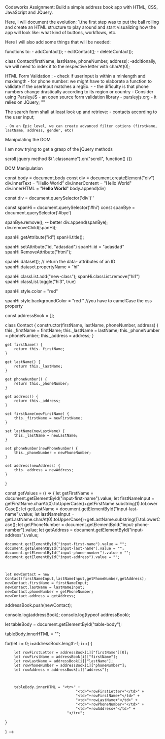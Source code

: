 Codeworks Assignment: Build a simple address book app with HTML, CSS, JavaScript and JQuery.

Here, I will document the evolution:
1.the first step was to put the ball rolling and create an HTML structure to play around and start visualizing how the app will look like: what kind of buttons, workflows, etc.


Here I will also add some things that will be needed:

functions to:
    - addContact();
    - editContact();
    - deleteContact();


class Contact(firstName, lastName, phoneNumber, address): 
   -additionally, we will need to index it to the respective letter with charAt(0);



HTML Form Validation :
    - check if userInput is within a minlength and maxlength
    - for phone number: we might have to elaborate a function to validate if the userInput matches a regEx. -
        - the dificulty is that phone numbers change drastically according to its region or country 
        - Consider using ParsleyJS - an open source form validation library - parsleyjs.org - it relies on JQuery;
            ""


The search form shall at least look up and retrieve:
    - contacts according to the user input;

    - On an Epic level, we can create advanced filter options (firstName, lastName, address, gender, etc)
    


Manipulating the DOM

I am now trying to get a grasp of the jQuery methods


scroll jquery method 
$(".classname").on("scroll", function() {}) 

<script>
        $(function(){
            $("#td-first-name").text('');
            $("#td-last-name").text('');
            $("#td-phone-number").text('');
            $("#td-address").text('');

        })
    </script>



DOM Manipulation

const body = document.body
const div = document.createElement("div")
div.innerText = "Hello World"
div.innerContent = "Hello World"
div.innerHTML = "<strong>Hello World</strong>"
body.append(div)

const div = document.querySelector('div')''

const spanHi = document.querySelector('#hi')
const spanBye = document.querySelector('#bye')

spanBye.remove(); -- better
div.append(spanBye);
div.removeChild(spanHi);


spanHi.getAttribute("id")
spanHi.title();

spanHi.setAttribute("id, "adasdad") 
spanHi.id = "adasdad"
spanHi.RemoveAttribute("html");

spanHi.dataset(); // return the data- attributes of an ID
spanHi.dataset.propertyName = "hi"


spanHi.classList.add("new-class");
spanHi.classList.remove("hi1")
spanHi.classList.toggle("hi3", true)

spanHi.style.color = "red"

spanHi.style.backgroundColor = "red " //you have to camelCase the css property



const addressBook = [];

class Contact {
    constructor(firstName, lastName, phoneNumber, address) {
        this._firstName = firstName;
        this._lastName = lastName;
        this._phoneNumber = phoneNumber;
        this._address = address;
    }

    get firstName() {
        return this._firstName;
    }

    get lastName() {
        return this._lastName;
    }

    get phoneNumber() {
        return this._phoneNumber;
    }

    get address() {
        return this._address;
    }

    set firstName(newFirstName) {
        this._firstName = newFirstName;
    }

    set lastName(newLastName) {
        this._lastName = newLastName;
    }

    set phoneNumber(newPhoneNumber) {
        this._phoneNumber = newPhoneNumber;
    }

    set address(newAddress) {
        this._address = newAddress;
    }

}


const getValues = () => {
    let getFirstName = document.getElementById("input-first-name").value;
    let firstNameInput = getFirstName.charAt(0).toUpperCase()+getFirstName.substring(1).toLowerCase();
    let getLastName = document.getElementById("input-last-name").value;
    let lastNameInput = getLastName.charAt(0).toUpperCase()+getLastName.substring(1).toLowerCase();
    let getPhoneNumber = document.getElementById("input-phone-number").value;
    let getAddress = document.getElementById("input-address").value;

    document.getElementById("input-first-name").value = "";
    document.getElementById("input-last-name").value = "";
    document.getElementById("input-phone-number").value = "";
    document.getElementById("input-address").value = "";



    let newContact = new Contact(firstNameInput,lastNameInput,getPhoneNumber,getAddress);
    newContact.firstName = firstNameInput;
    newContact.lastName = lastNameInput;
    newContact.phoneNumber = getPhoneNumber;
    newContact.address = getAddress;

  addressBook.push(newContact);

  console.log(addressBook);
  console.log(typeof addressBook);

  let tableBody = document.getElementById("table-body");
    
  tableBody.innerHTML = "";
  
for(let i = 0; i=addressBook.length-1; i++) {
    
     
        let rowFirstLetter = addressBook[i]["firstName"][0];
        let rowFirstName = addressBook[i]["firstName"];
        let rowLastName = addressBook[i]["lastName"];
        let rowPhoneNumber = addressBook[i]["phoneNumber"];
        let rowAddress = addressBook[i]["address"];  

    

        tableBody.innerHTML = "<tr>" + 
                                    "<td>"+rowFirstLetter+"</td>" +
                                    "<td>"+rowFirstName+"</td>" +
                                    "<td>"+rowLastName+"</td>" +
                                    "<td>"+rowPhoneNumber+"</td>" +
                                    "<td>"+rowAddress+"</td>" +
                                "</tr>";
    
  }




 
  
}
-->